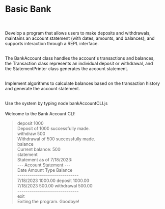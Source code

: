 # Basic Bank

<br><br>
Develop a program that allows users to make deposits and withdrawals, maintains an account statement (with dates, amounts, and balances), and supports interaction through a REPL interface.<br><br>

The BankAccount class handles the account's transactions and balances, the Transaction class represents an individual deposit or withdrawal, and the StatementPrinter class generates the account statement.<br><br>

Implement algorithms to calculate balances based on the transaction history and generate the account statement. <br><br>

Use the system by typing node bankAccountCLI.js <br>
<br>
Welcome to the Bank Account CLI! <br>

> deposit 1000<br>
> Deposit of 1000 successfully made.<br>
> withdraw 500<br>
> Withdrawal of 500 successfully made.<br>
> balance<br>
> Current balance: 500<br>
> statement<br>
> Statement as of 7/18/2023:<br>
> --- Account Statement ---<br>
> Date Amount Type Balance<br>
> -------------------------------<br>
> 7/18/2023 1000.00 deposit 1000.00<br>
> 7/18/2023 500.00 withdrawal 500.00<br>
> -------------------------------<br>
> exit<br>
> Exiting the program. Goodbye!<br>
